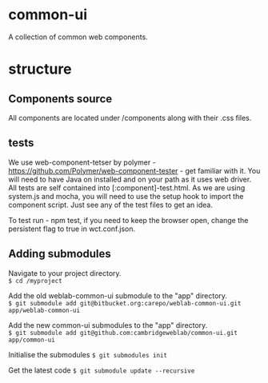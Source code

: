 # common-ui
A collection of common web components.

# structure
## Components source
All components are located under /components along with their .css files.

## tests
We use web-component-tetser by polymer - https://github.com/Polymer/web-component-tester - get familiar with it. You will need to have Java on installed and on your path as it uses web driver.
All tests are self contained into [:component]-test.html. As we are using system.js and mocha, you will need to use the setup hook to import the component script. Just see any of the test files to get an idea.

To test run - npm test, if you need to keep the browser open, change the persistent flag to true in wct.conf.json.

## Adding submodules

Navigate to your project directory.  
```$ cd /myproject```

Add the old weblab-common-ui submodule to the "app" directory.  
```$ git submodule add git@bitbucket.org:carepo/weblab-common-ui.git app/weblab-common-ui```

Add the new common-ui submodules to the "app" directory.  
```$ git submodule add git@github.com:cambridgeweblab/common-ui.git app/common-ui```

Initialise the submodules
```$ git submodules init```

Get the latest code
```$ git submodule update --recursive```
